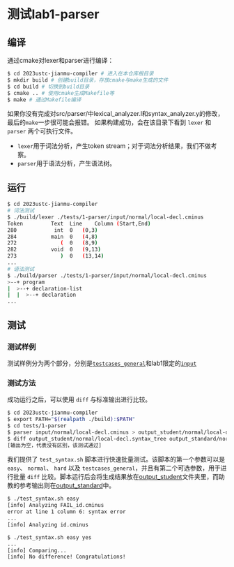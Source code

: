 # 测试lab1-parser
## 编译
通过cmake对lexer和parser进行编译：
``` bash
$ cd 2023ustc-jianmu-compiler # 进入在本仓库根目录
$ mkdir build # 创建build目录，存放cmake与make生成的文件
$ cd build # 切换到build目录
$ cmake .. # 使用cmake生成Makefile等
$ make # 通过Makefile编译
```
如果你没有完成对src/parser/中lexical_analyzer.l和syntax_analyzer.y的修改，最后的`make`一步很可能会报错。
如果构建成功，会在该目录下看到 `lexer` 和 `parser` 两个可执行文件。
* `lexer`用于词法分析，产生token stream；对于词法分析结果，我们不做考察。
* `parser`用于语法分析，产生语法树。
## 运行
``` bash
$ cd 2023ustc-jianmu-compiler 
# 词法测试
$ ./build/lexer ./tests/1-parser/input/normal/local-decl.cminus
Token	      Text	Line	Column (Start,End)
280  	       int	0	(0,3)
284  	      main	0	(4,8)
272  	         (	0	(8,9)
282  	      void	0	(9,13)
273  	         )	0	(13,14)
...
# 语法测试
$ ./build/parser ./tests/1-parser/input/normal/local-decl.cminus
>--+ program
|  >--+ declaration-list
|  |  >--+ declaration
...
```

## 测试
### 测试样例
测试样例分为两个部分，分别是[`testcases_general`](../testcases_general/)和lab1限定的[`input`](./input)
### 测试方法
成功运行之后，可以使用 `diff` 与标准输出进行比较。
``` bash
$ cd 2023ustc-jianmu-compiler 
$ export PATH="$(realpath ./build):$PATH"
$ cd tests/1-parser
$ parser input/normal/local-decl.cminus > output_student/normal/local-decl.syntax_tree
$ diff output_student/normal/local-decl.syntax_tree output_standard/normal/local-decl.syntax_tree
[输出为空，代表没有区别，该测试通过]
```

我们提供了 `test_syntax.sh` 脚本进行快速批量测试。该脚本的第一个参数可以是 `easy`、 `normal`、 `hard` 以及 `testcases_general`，并且有第二个可选参数，用于进行批量 `diff` 比较。脚本运行后会将生成结果放在[output_student](./output_student/)文件夹里，而助教的参考输出则在[output_standard](./output_standard/)中。

```sh
$ ./test_syntax.sh easy
[info] Analyzing FAIL_id.cminus
error at line 1 column 6: syntax error
...
[info] Analyzing id.cminus

$ ./test_syntax.sh easy yes
...
[info] Comparing...
[info] No difference! Congratulations!
```